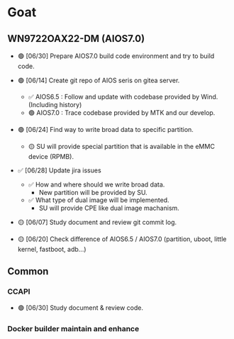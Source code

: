 # Goat

## WN9722OAX22-DM (AIOS7.0)

 - 🟢 [06/30] Prepare AIOS7.0 build code environment and try to build code.
 - 🟢 [06/14] Create git repo of AIOS seris on gitea server.
     - ✅ AIOS6.5 : Follow and update with codebase provided by Wind. (Including history)
     - 🟢 AIOS7.0 : Trace codebase provided by MTK and our develop. 
 - 🟢 [06/24] Find way to write broad data to specific partition.
     - 🟡 SU will provide special partition that is available in the eMMC device (RPMB).
 - ✅ [06/28] Update jira issues
     - ✅ How and where should we write broad data.
         - New partition will be provided by SU.
     - ✅ What type of dual image will be implemented.
         - SU will provide CPE like dual image machanism.
         
 - 🟡 [06/07] Study document and review git commit log.
 - 🟡 [06/20] Check difference of AIOS6.5 / AIOS7.0 (partition, uboot, little kernel, fastboot, adb...)


## Common

### CCAPI

 - 🟢 [06/30] Study document & review code.

### Docker builder maintain and enhance
